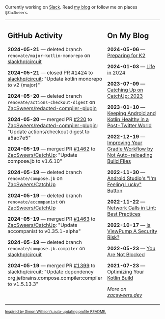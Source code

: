 Currently working on [Slack](https://slack.com/). Read [my blog](https://zacsweers.dev/) or follow me on places `@ZacSweers`.

<table><tr><td valign="top" width="60%">

## GitHub Activity
<!-- githubActivity starts -->
**2024-05-21** — deleted branch `renovate/major-kotlin-monorepo` on [slackhq/circuit](https://github.com/slackhq/circuit)

**2024-05-21** — closed PR [#1424](https://github.com/slackhq/circuit/pull/1424) to [slackhq/circuit](https://github.com/slackhq/circuit): "Update kotlin monorepo to v2 (major)"

**2024-05-20** — deleted branch `renovate/actions-checkout-digest` on [ZacSweers/redacted-compiler-plugin](https://github.com/ZacSweers/redacted-compiler-plugin)

**2024-05-20** — merged PR [#220](https://github.com/ZacSweers/redacted-compiler-plugin/pull/220) to [ZacSweers/redacted-compiler-plugin](https://github.com/ZacSweers/redacted-compiler-plugin): "Update actions/checkout digest to a5ac7e5"

**2024-05-19** — merged PR [#1462](https://github.com/ZacSweers/CatchUp/pull/1462) to [ZacSweers/CatchUp](https://github.com/ZacSweers/CatchUp): "Update compose.jb to v1.6.10"

**2024-05-19** — deleted branch `renovate/compose.jb` on [ZacSweers/CatchUp](https://github.com/ZacSweers/CatchUp)

**2024-05-19** — deleted branch `renovate/accompanist` on [ZacSweers/CatchUp](https://github.com/ZacSweers/CatchUp)

**2024-05-19** — merged PR [#1463](https://github.com/ZacSweers/CatchUp/pull/1463) to [ZacSweers/CatchUp](https://github.com/ZacSweers/CatchUp): "Update accompanist to v0.35.1-alpha"

**2024-05-19** — deleted branch `renovate/compose.jb.compiler` on [slackhq/circuit](https://github.com/slackhq/circuit)

**2024-05-19** — merged PR [#1399](https://github.com/slackhq/circuit/pull/1399) to [slackhq/circuit](https://github.com/slackhq/circuit): "Update dependency org.jetbrains.compose.compiler:compiler to v1.5.13.3"
<!-- githubActivity ends -->
</td><td valign="top" width="40%">

## On My Blog
<!-- blog starts -->
**2024-05-06** — [Preparing for K2](https://www.zacsweers.dev/preparing-for-k2/)

**2024-01-03** — [Life in 2024](https://www.zacsweers.dev/life-in-2024/)

**2023-07-09** — [Catching Up on CatchUp: 2023](https://www.zacsweers.dev/catching-up-on-catchup-2023/)

**2023-01-10** — [Keeping Android and Kotlin Healthy in a Post-Twitter World](https://www.zacsweers.dev/keeping-android-healthy/)

**2022-12-19** — [Improving Your Gradle Workflow by Not Auto-reloading Build Files](https://www.zacsweers.dev/improving-your-workflow-by-not-auto-reloading-build-files/)

**2022-11-30** — [Android Studio's "I'm Feeling Lucky" Button](https://www.zacsweers.dev/android-studios-im-feeling-lucky-button/)

**2022-11-22** — [Network Calls in Lint: Best Practices](https://www.zacsweers.dev/network-calls-in-lint-best-practices/)

**2022-10-17** — [Is ViewPump A Security Risk?](https://www.zacsweers.dev/is-viewpump-a-security-risk/)

**2022-05-23** — [You Are Not Blocked](https://www.zacsweers.dev/you-are-not-blocked/)

**2021-07-23** — [Optimizing Your Kotlin Build](https://www.zacsweers.dev/optimizing-your-kotlin-build/)
<!-- blog ends -->
_More on [zacsweers.dev](https://zacsweers.dev/)_
</td></tr></table>

<sub><a href="https://simonwillison.net/2020/Jul/10/self-updating-profile-readme/">Inspired by Simon Willison's auto-updating profile README.</a></sub>